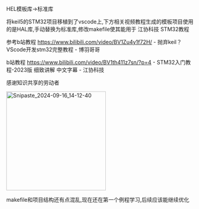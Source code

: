 HEL模板库->标准库

将keil5的STM32项目移植到了vscode上,下方相关视频教程生成的模板项目使用的是HAL库,手动替换为标准库,修改makefile使其能用于 江协科技 STM32教程

参考b站教程  https://www.bilibili.com/video/BV1Zu4y1f72H/  -  抛弃keil？VScode开发stm32完整教程 - 博羽哥哥

b站教程  https://www.bilibili.com/video/BV1th411z7sn/?p=4  -  STM32入门教程-2023版 细致讲解 中文字幕 - 江协科技

感谢知识共享的劳动者


<img width="263" alt="Snipaste_2024-09-16_14-12-40" src="https://github.com/user-attachments/assets/fdae8396-1acf-4d45-8db0-5a5621dab223">

makefile和项目结构还有点混乱,现在还在第一个例程学习,后续应该能继续优化
